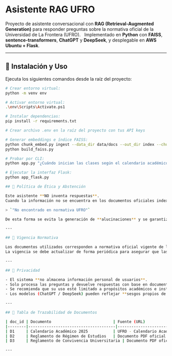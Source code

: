 # Asistente RAG UFRO

Proyecto de asistente conversacional con **RAG (Retrieval-Augmented Generation)** para responder preguntas sobre la normativa oficial de la Universidad de La Frontera (UFRO).  
Implementado en **Python** con **FAISS**, **sentence-transformers**, **ChatGPT** y **DeepSeek**, y desplegable en **AWS Ubuntu + Flask**.

---

## 📌 Instalación y Uso

Ejecuta los siguientes comandos desde la raíz del proyecto:

```bash
# Crear entorno virtual:
python -m venv env

# Activar entorno virtual:
.\env\Scripts\Activate.ps1

# Instalar dependencias:
pip install -r requirements.txt

# Crear archivo .env en la raíz del proyecto con tus API keys

# Generar embeddings e índice FAISS:
python chunk_embed.py ingest --data_dir data/docs --out_dir index --chunk_size 400 --overlap 70
python build_faiss.py

# Probar por CLI:
python app.py "¿Cuándo inician las clases según el calendario académico 2025?" --provider chatgpt

# Ejecutar la interfaz Flask:
python app_flask.py

## 📌 Política de Ética y Abstención

Este asistente **NO inventa respuestas**.  
Cuando la información no se encuentra en los documentos oficiales indexados, responde explícitamente:

> `"No encontrado en normativa UFRO"`

De esta forma se evita la generación de **alucinaciones** y se garantiza la confiabilidad de la respuesta.

---

## 📌 Vigencia Normativa

Los documentos utilizados corresponden a normativa oficial vigente de la UFRO, descargados el **29 de septiembre de 2025**.  
La vigencia se debe actualizar de forma periódica para asegurar que las respuestas correspondan a la versión más reciente.

---

## 📌 Privacidad

- El sistema **no almacena información personal de usuarios**.  
- Solo procesa las preguntas y devuelve respuestas con base en documentos normativos.  
- Se recomienda que su uso esté limitado a propósitos académicos e institucionales.  
- Los modelos (ChatGPT / DeepSeek) pueden reflejar **sesgos propios de su entrenamiento**.

---

## 📌 Tabla de Trazabilidad de Documentos

| doc_id | Documento                           | Fuente (URL)                                   | Vigencia |
|--------|--------------------------------------|-----------------------------------------------|----------|
| D1     | Calendario Académico 2025           | UFRO - Calendario Académico | Año 2025 |
| D2     | Reglamento de Régimen de Estudios   | Documento PDF oficial UFRO                     | 2023     |
| D3     | Reglamento de Convivencia Universitaria | Documento PDF oficial UFRO                 | 2023     |

---
